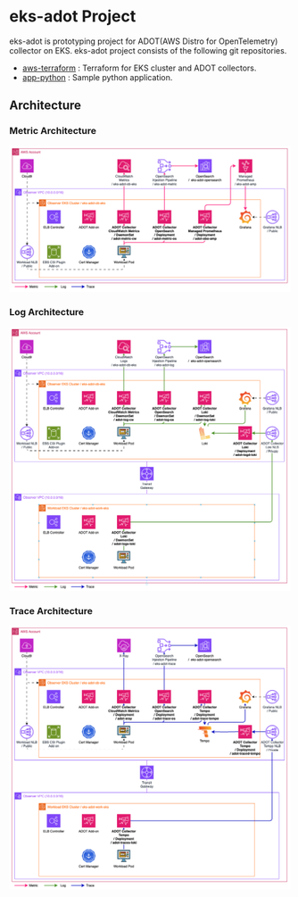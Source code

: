# eks-adot Project

eks-adot is prototyping project for ADOT(AWS Distro for OpenTelemetry) collector on EKS. eks-adot project consists of the following git repositories.

* [aws-terraform](https://github.com/aws-playground/eks-adot_aws-terraform) : Terraform for EKS cluster and ADOT collectors.
* [app-python](https://github.com/aws-playground/eks-adot_app-python) : Sample python application.

## Architecture

### Metric Architecture

<img src="/images/architecture-metric.png" width="800"/>

### Log Architecture

<img src="/images/architecture-log.png" width="800"/>

### Trace Architecture

<img src="/images/architecture-trace.png" width="800"/>
